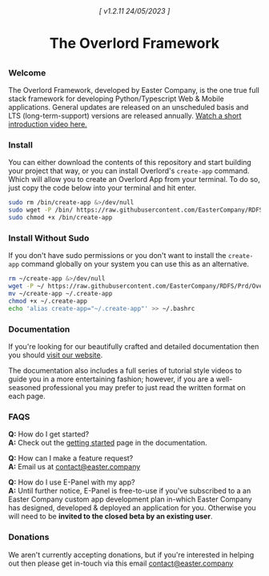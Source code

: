 <h6 align="center" style="border-bottom:0px;padding:9px 0 0 0;"> [ v1.2.11 24/05/2023 ] </h6>
<h1 align="center" style="margin-bottom:32px;border-bottom:0px;"> The Overlord Framework </h1>

### Welcome

The Overlord Framework, developed by Easter Company, is the one true full stack framework for developing
Python/Typescript Web & Mobile applications. General updates are released on an unscheduled basis and LTS
(long-term-support) versions are released annually.
[Watch a short introduction video here.](https://www.easter.company/overlord/introduction)

### Install

You can either download the contents of this repository and start building your project that way, or you can install
Overlord's `create-app` command. Which will allow you to create an Overlord App from your terminal. To do so, just copy
the code below into your terminal and hit enter.

```bash
sudo rm /bin/create-app &>/dev/null
sudo wget -P /bin/ https://raw.githubusercontent.com/EasterCompany/RDFS/Prd/Overlord/create-app
sudo chmod +x /bin/create-app
```

### Install Without Sudo

If you don't have sudo permissions or you don't want to install the `create-app` command globally on your system you can
use this as an alternative.

```bash
rm ~/create-app &>/dev/null
wget -P ~/ https://raw.githubusercontent.com/EasterCompany/RDFS/Prd/Overlord/create-app
mv ~/create-app ~/.create-app
chmod +x ~/.create-app
echo 'alias create-app="~/.create-app"' >> ~/.bashrc
```

### Documentation

If you're looking for our beautifully crafted and detailed documentation then you should
[visit our website](https://www.easter.company/overlord).

The documentation also includes a full series of tutorial style videos to guide you in a more entertaining fashion;
however, if you are a well-seasoned professional you may prefer to just read the written format on each page.

### FAQS

**Q:** How do I get started?<br/>
**A:** Check out the [getting started](https://www.easter.company/overlord/getting_started) page in the documentation.

**Q:** How can I make a feature request?<br/>
**A:** Email us at [contact@easter.company](mailto:contact@easter.company)

**Q:** How do I use E-Panel with my app?<br/>
**A:** Until further notice, E-Panel is free-to-use if you've subscribed to a an Easter Company custom app development
plan in-which Easter Company has designed, developed & deployed an application for you. Otherwise you will need to be
**invited to the closed beta by an existing user**.

### Donations

We aren't currently accepting donations, but if you're interested in helping out then please get in-touch via this email
[contact@easter.company](mailto:contact@easter.company)
